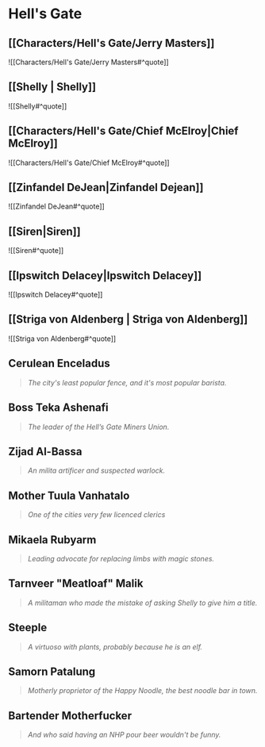 # Hell's Gate
## [[Characters/Hell's Gate/Jerry Masters]]
![[Characters/Hell's Gate/Jerry Masters#^quote]]
## [[Shelly | Shelly]]
![[Shelly#^quote]]
## [[Characters/Hell's Gate/Chief McElroy|Chief McElroy]]
![[Characters/Hell's Gate/Chief McElroy#^quote]]
## [[Zinfandel DeJean|Zinfandel Dejean]]
![[Zinfandel DeJean#^quote]]
## [[Siren|Siren]]
![[Siren#^quote]]
## [[Ipswitch Delacey|Ipswitch Delacey]]
![[Ipswitch Delacey#^quote]]
## [[Striga von Aldenberg | Striga von Aldenberg]]
![[Striga von Aldenberg#^quote]]
## Cerulean Enceladus
> *The city's least popular fence, and it's most popular barista.*
## Boss Teka Ashenafi
> *The leader of the Hell’s Gate Miners Union.*
## Zijad Al-Bassa
> *An milita artificer and suspected warlock.*
## Mother Tuula Vanhatalo
> *One of the cities very few licenced clerics*
## Mikaela Rubyarm
> *Leading advocate for replacing limbs with magic stones.*
## Tarnveer "Meatloaf" Malik
> *A militaman who made the mistake of asking Shelly to give him a title.*
## Steeple
> *A virtuoso with plants, probably because he is an elf.*
## Samorn Patalung
> *Motherly proprietor of the Happy Noodle, the best noodle bar in town.*
## Bartender Motherfucker
> *And who said having an NHP pour beer wouldn't be funny.*
